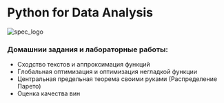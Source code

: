 # Python for Data Analysis

![spec_logo](https://user-images.githubusercontent.com/43387913/56806964-1d438e00-6836-11e9-9b95-d6016ebc061e.jpg)

### Домашнии задания и лабораторные работы:
* Сходство текстов и аппроксимация функций
* Глобальная оптимизация и оптимизация негладкой функции
* Центральная предельная теорема своими руками (Распределение Парето)
* Оценка качества вин
